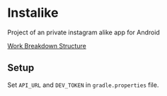 # Instalike
Project of an private instagram alike app for Android

[Work Breakdown Structure](https://github.com/mbaleczny/instalike/blob/master/wbs.pdf)

## Setup
Set `API_URL` and `DEV_TOKEN` in `gradle.properties` file.
